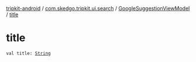 [tripkit-android](../../index.md) / [com.skedgo.tripkit.ui.search](../index.md) / [GoogleSuggestionViewModel](index.md) / [title](./title.md)

# title

`val title: `[`String`](https://kotlinlang.org/api/latest/jvm/stdlib/kotlin/-string/index.html)
